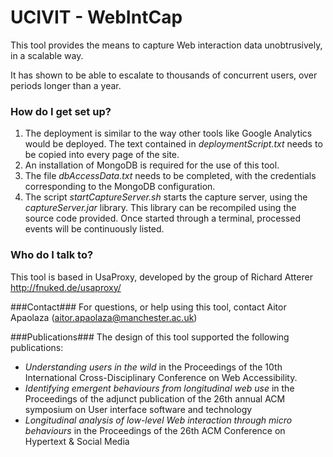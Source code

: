 # UCIVIT - WebIntCap #

This tool provides the means to capture Web interaction data unobtrusively, in a scalable way.

It has shown to be able to escalate to thousands of concurrent users, over periods longer than a year.

### How do I get set up? ###

1. The deployment is similar to the way other tools like Google Analytics would be deployed. The text contained in *deploymentScript.txt* needs to be copied into every page of the site.
2. An installation of MongoDB is required for the use of this tool. 
3. The file *dbAccessData.txt* needs to be completed, with the credentials corresponding to the MongoDB configuration.
4. The script *startCaptureServer.sh* starts the capture server, using the *captureServer.jar* library. This library can be recompiled using the source code provided. Once started through a terminal, processed events will be continuously listed.


### Who do I talk to? ###

This tool is based in UsaProxy, developed by the group of Richard Atterer http://fnuked.de/usaproxy/


###Contact###
For questions, or help using this tool, contact Aitor Apaolaza (aitor.apaolaza@manchester.ac.uk)

###Publications###
The design of this tool supported the following publications:
* *Understanding users in the wild* in the Proceedings of the 10th International Cross-Disciplinary Conference on Web Accessibility.
* *Identifying emergent behaviours from longitudinal web use* in the Proceedings of the adjunct publication of the 26th annual ACM symposium on User interface software and technology
* *Longitudinal analysis of low-level Web interaction through micro behaviours* in the Proceedings of the 26th ACM Conference on Hypertext & Social Media
